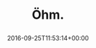 ---
retweeted: false
source: <a href="http://twitter.com/download/android" rel="nofollow">Twitter for Android</a>
entities:
  user_mentions: []
  urls: []
  symbols: []
  media:
  - expanded_url: https://twitter.com/bascht/status/780012283485261824/photo/1
    indices:
    - '5'
    - '28'
    url: https://t.co/PZBbQysD9t
    media_url: http://pbs.twimg.com/media/CtMpBERXEAALmgg.jpg
    id_str: '780012258768392192'
    id: '780012258768392192'
    media_url_https: https://pbs.twimg.com/media/CtMpBERXEAALmgg.jpg
    sizes:
      small:
        w: '383'
        h: '680'
        resize: fit
      large:
        w: '1152'
        h: '2048'
        resize: fit
      medium:
        w: '675'
        h: '1200'
        resize: fit
      thumb:
        w: '150'
        h: '150'
        resize: crop
    type: photo
    display_url: pic.twitter.com/PZBbQysD9t
  hashtags: []
display_text_range:
- '0'
- '28'
favorite_count: '1'
id_str: '780012283485261824'
truncated: false
retweet_count: '0'
id: '780012283485261824'
possibly_sensitive: false
created_at: Sun Sep 25 11:53:14 +0000 2016
favorited: false
full_text: Öhm.
lang: und
extended_entities:
  media:
  - expanded_url: https://twitter.com/bascht/status/780012283485261824/photo/1
    indices:
    - '5'
    - '28'
    url: https://t.co/PZBbQysD9t
    media_url: http://pbs.twimg.com/media/CtMpBERXEAALmgg.jpg
    id_str: '780012258768392192'
    id: '780012258768392192'
    media_url_https: https://pbs.twimg.com/media/CtMpBERXEAALmgg.jpg
    sizes:
      small:
        w: '383'
        h: '680'
        resize: fit
      large:
        w: '1152'
        h: '2048'
        resize: fit
      medium:
        w: '675'
        h: '1200'
        resize: fit
      thumb:
        w: '150'
        h: '150'
        resize: crop
    type: photo
    display_url: pic.twitter.com/PZBbQysD9t
  - expanded_url: https://twitter.com/bascht/status/780012283485261824/photo/1
    indices:
    - '5'
    - '28'
    url: https://t.co/PZBbQysD9t
    media_url: http://pbs.twimg.com/media/CtMpB-OWAAAk-tg.jpg
    id_str: '780012274324996096'
    id: '780012274324996096'
    media_url_https: https://pbs.twimg.com/media/CtMpB-OWAAAk-tg.jpg
    sizes:
      small:
        w: '383'
        h: '680'
        resize: fit
      medium:
        w: '675'
        h: '1200'
        resize: fit
      thumb:
        w: '150'
        h: '150'
        resize: crop
      large:
        w: '1152'
        h: '2048'
        resize: fit
    type: photo
    display_url: pic.twitter.com/PZBbQysD9t
tags:
- pesos/twitter
date: '2016-09-25T11:53:14+00:00'
src: https://twitter.com/bascht/status/780012283485261824
original_url: https://twitter.com/bascht/status/780012283485261824
type: twitter_tweet
media_url: https://img.bascht.com/twitter/pbs.twimg.com/media/CtMpBERXEAALmgg.jpg
text: Öhm.
title: 'Öhm.

  '

---